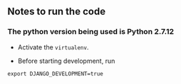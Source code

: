 ## Notes to run the code

### The python version being used is Python 2.7.12 

* Activate the `virtualenv`.

* Before starting development, run

```
export DJANGO_DEVELOPMENT=true 
```
